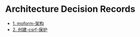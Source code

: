 # Architecture Decision Records

* [1. moform-架构](0001-moform-架构.md)
* [2. 创建-csrf-保护](0002-创建-csrf-保护.md)